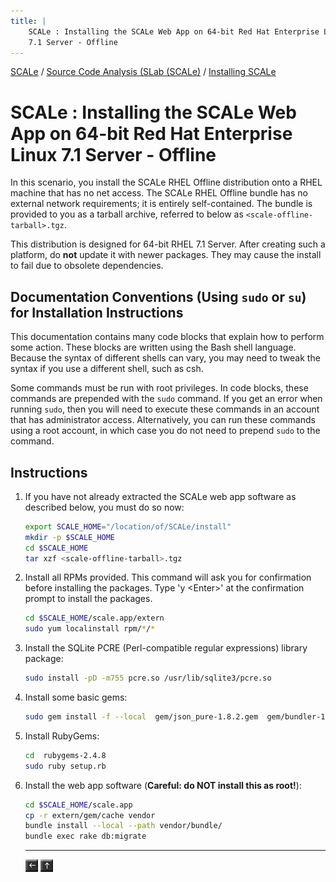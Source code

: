 ```yaml
---
title: |
    SCALe : Installing the SCALe Web App on 64-bit Red Hat Enterprise Linux
    7.1 Server - Offline
---
```

 [SCALe](index.md) / [Source Code Analysis (SLab (SCALe)](Welcome.md) / [Installing SCALe](Installing-SCALe.md)
<!-- <legal> -->
<!-- SCALe version r.6.2.2.2.A -->
<!--  -->
<!-- Copyright 2020 Carnegie Mellon University. -->
<!--  -->
<!-- NO WARRANTY. THIS CARNEGIE MELLON UNIVERSITY AND SOFTWARE ENGINEERING -->
<!-- INSTITUTE MATERIAL IS FURNISHED ON AN "AS-IS" BASIS. CARNEGIE MELLON -->
<!-- UNIVERSITY MAKES NO WARRANTIES OF ANY KIND, EITHER EXPRESSED OR -->
<!-- IMPLIED, AS TO ANY MATTER INCLUDING, BUT NOT LIMITED TO, WARRANTY OF -->
<!-- FITNESS FOR PURPOSE OR MERCHANTABILITY, EXCLUSIVITY, OR RESULTS -->
<!-- OBTAINED FROM USE OF THE MATERIAL. CARNEGIE MELLON UNIVERSITY DOES NOT -->
<!-- MAKE ANY WARRANTY OF ANY KIND WITH RESPECT TO FREEDOM FROM PATENT, -->
<!-- TRADEMARK, OR COPYRIGHT INFRINGEMENT. -->
<!--  -->
<!-- Released under a MIT (SEI)-style license, please see COPYRIGHT file or -->
<!-- contact permission@sei.cmu.edu for full terms. -->
<!--  -->
<!-- [DISTRIBUTION STATEMENT A] This material has been approved for public -->
<!-- release and unlimited distribution.  Please see Copyright notice for -->
<!-- non-US Government use and distribution. -->
<!--  -->
<!-- DM19-1274 -->
<!-- </legal> -->

SCALe : Installing the SCALe Web App on 64-bit Red Hat Enterprise Linux 7.1 Server - Offline
=============================================================================================

In this scenario, you install the SCALe RHEL Offline distribution onto a
RHEL machine that has no net access. The SCALe RHEL Offline bundle has
no external network requirements; it is entirely self-contained. The
bundle is provided to you as a tarball archive, referred to below
as `<scale-offline-tarball>.tgz`.

This distribution is designed for 64-bit RHEL 7.1 Server. After creating
such a platform, do **not** update it with newer packages.  They may
cause the install to fail due to obsolete dependencies.

Documentation Conventions (Using `sudo` or `su`) for Installation Instructions
------------------------------------------------------------------------------

This documentation contains many code blocks that explain how to perform
some action. These blocks are written using the Bash shell language.
Because the syntax of different shells can vary, you may need to tweak
the syntax if you use a different shell, such as csh.

Some commands must be run with root privileges. In code blocks, these
commands are prepended with the  `sudo` command. If you get an error
when running `sudo`, then you will need to execute these commands in an
account that has administrator access. Alternatively, you can run these
commands using a root account, in which case you do not need to
prepend `sudo` to the command.

Instructions
------------

1.  If you have not already extracted the SCALe web app software as
    described below, you must do so now:

    ```sh
    export SCALE_HOME="/location/of/SCALe/install"
    mkdir -p $SCALE_HOME
    cd $SCALE_HOME
    tar xzf <scale-offline-tarball>.tgz
    ```

2.  Install all RPMs provided.  This command will ask you for
    confirmation before installing the packages.  Type 'y &lt;Enter&gt;'
    at the confirmation prompt to install the packages.

    ```sh
    cd $SCALE_HOME/scale.app/extern
    sudo yum localinstall rpm/*/*
    ```

3.  Install the SQLite PCRE (Perl-compatible regular expressions)
    library package:

    ```sh
    sudo install -pD -m755 pcre.so /usr/lib/sqlite3/pcre.so
    ```

4.  Install some basic gems:

    ```sh
    sudo gem install -f --local  gem/json_pure-1.8.2.gem  gem/bundler-1.10.6.gem
    ```

5.  Install RubyGems:

    ```sh
    cd  rubygems-2.4.8
    sudo ruby setup.rb
    ```

6.  Install the web app software (**Careful: do NOT install this as
    root!**):

    ```sh
    cd $SCALE_HOME/scale.app
    cp -r extern/gem/cache vendor
    bundle install --local --path vendor/bundle/
    bundle exec rake db:migrate
    ```



    ------------------------------------------------------------------------

    [![](attachments/arrow_left.png)](Installing-SCALe.md)
    [![](attachments/arrow_up.png)](Welcome.md)
